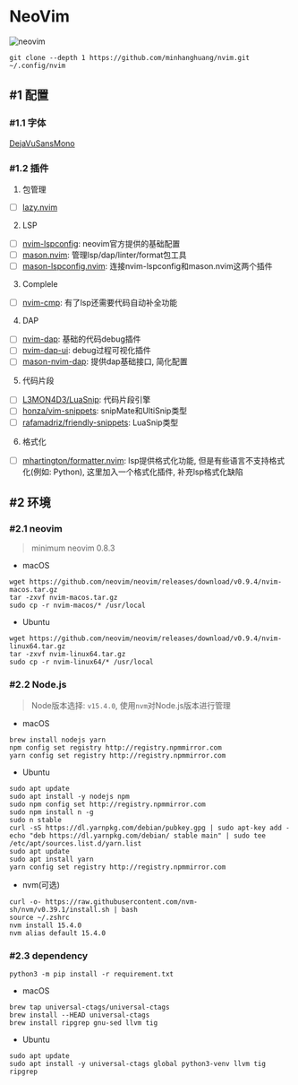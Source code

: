 # NeoVim

![neovim](./data/images/cpp-debug.gif)

```shell
git clone --depth 1 https://github.com/minhanghuang/nvim.git ~/.config/nvim
```

## #1 配置

### #1.1 字体

[DejaVuSansMono](https://www.nerdfonts.com/font-downloads)

### #1.2 插件

1. 包管理

- [ ] [lazy.nvim](https://github.com/folke/lazy.nvim)

2. LSP

- [ ] [nvim-lspconfig](https://github.com/neovim/nvim-lspconfig): neovim官方提供的基础配置
- [ ] [mason.nvim](https://github.com/williamboman/mason.nvim): 管理lsp/dap/linter/format包工具
- [ ] [mason-lspconfig.nvim](https://github.com/williamboman/mason-lspconfig.nvim): 连接nvim-lspconfig和mason.nvim这两个插件

3. Complele

- [ ] [nvim-cmp](https://github.com/hrsh7th/nvim-cmp): 有了lsp还需要代码自动补全功能

4. DAP

- [ ] [nvim-dap](https://github.com/mfussenegger/nvim-dap): 基础的代码debug插件
- [ ] [nvim-dap-ui](https://github.com/rcarriga/nvim-dap-ui): debug过程可视化插件
- [ ] [mason-nvim-dap](https://github.com/jay-babu/mason-nvim-dap.nvim): 提供dap基础接口, 简化配置

5. 代码片段

- [ ] [L3MON4D3/LuaSnip](https://github.com/L3MON4D3/LuaSnip): 代码片段引擎 
- [ ] [honza/vim-snippets](https://github.com/honza/vim-snippets): snipMate和UltiSnip类型
- [ ] [rafamadriz/friendly-snippets](https://github.com/rafamadriz/friendly-snippets): LuaSnip类型

6. 格式化

- [ ] [mhartington/formatter.nvim](https://github.com/mhartington/formatter.nvim): lsp提供格式化功能, 但是有些语言不支持格式化(例如: Python), 这里加入一个格式化插件, 补充lsp格式化缺陷

## #2 环境

### #2.1 neovim

> minimum neovim 0.8.3

- macOS

```shell
wget https://github.com/neovim/neovim/releases/download/v0.9.4/nvim-macos.tar.gz
tar -zxvf nvim-macos.tar.gz
sudo cp -r nvim-macos/* /usr/local
```

- Ubuntu

```
wget https://github.com/neovim/neovim/releases/download/v0.9.4/nvim-linux64.tar.gz
tar -zxvf nvim-linux64.tar.gz
sudo cp -r nvim-linux64/* /usr/local
```

### #2.2 Node.js

> Node版本选择: `v15.4.0`, 使用`nvm`对Node.js版本进行管理

- macOS

```shell
brew install nodejs yarn
npm config set registry http://registry.npmmirror.com
yarn config set registry http://registry.npmmirror.com
```

- Ubuntu

```shell
sudo apt update
sudo apt install -y nodejs npm
sudo npm config set http://registry.npmmirror.com
sudo npm install n -g
sudo n stable
curl -sS https://dl.yarnpkg.com/debian/pubkey.gpg | sudo apt-key add -
echo "deb https://dl.yarnpkg.com/debian/ stable main" | sudo tee /etc/apt/sources.list.d/yarn.list
sudo apt update
sudo apt install yarn
yarn config set registry http://registry.npmmirror.com
```

- nvm(可选)

```shell
curl -o- https://raw.githubusercontent.com/nvm-sh/nvm/v0.39.1/install.sh | bash
source ~/.zshrc
nvm install 15.4.0
nvm alias default 15.4.0
```

### #2.3 dependency

```shell
python3 -m pip install -r requirement.txt
```

- macOS

```shell
brew tap universal-ctags/universal-ctags
brew install --HEAD universal-ctags
brew install ripgrep gnu-sed llvm tig
```

- Ubuntu

```shell
sudo apt update
sudo apt install -y universal-ctags global python3-venv llvm tig ripgrep
```
